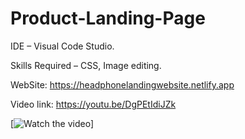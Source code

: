 # Product-Landing-Page

IDE – Visual Code Studio. 

Skills Required – CSS, Image editing.

WebSite: https://headphonelandingwebsite.netlify.app

Video link: https://youtu.be/DgPEtIdiJZk

[![Watch the video](https://youtu.be/DgPEtIdiJZk)]

